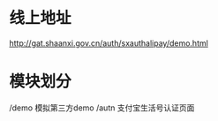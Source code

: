 # 线上地址
http://gat.shaanxi.gov.cn/auth/sxauthalipay/demo.html

# 模块划分
/demo 模拟第三方demo
/autn 支付宝生活号认证页面


